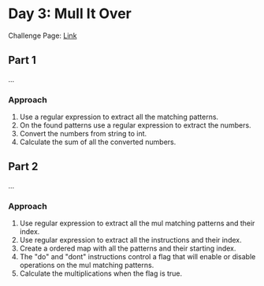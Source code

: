 # Day 3: Mull It Over

Challenge Page: [Link](https://adventofcode.com/2024/day/3)

## Part 1

...

### Approach

1. Use a regular expression to extract all the matching patterns.
2. On the found patterns use a regular expression to extract the numbers.
3. Convert the numbers from string to int.
4. Calculate the sum of all the converted numbers.

## Part 2

...

### Approach

1. Use regular expression to extract all the mul matching patterns and their index.
2. Use regular expression to extract all the instructions and their index.
3. Create a ordered map with all the patterns and their starting index.
4. The "do" and "dont" instructions control a flag that will enable or disable operations on the mul matching patterns.
5. Calculate the multiplications when the flag is true.
